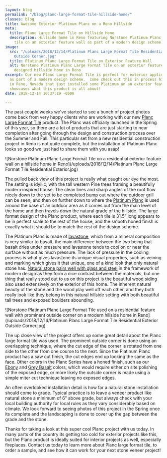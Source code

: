 ```yaml
---
layout: blog
permalink: "/blog/planc-large-format-tile-hillside-home/"
classes: blog
title: Awesome Exterior Platinum Planc on a Reno Hillside
meta:
  title: Planc Large Format Tile on Hillside Home
  description: Hillside home in Reno featuring Norstone Platinum Planc large format
    tile on an exterior feature wall as part of a modern design scheme
image:
  src: "/uploads/2018/12/14/Platinum Planc Large Format Tile Residential Exterior
    Outside Corner.jpg"
  title: Platinum Planc Large Format Tile on Exterior Feature Wall
  alt: Norstone Platinum Planc Large Format Tile on an exterior feature wall in modern
    designed hillside home in Reno
excerpt: Our new Planc Large Format Tile is perfect for exterior applications,especially
  as part of a modern design scheme.  Come check out this in process hillside home
  in Reno, Nevada that just installed some Platinum on an exterior feature wall that
  showcases what this product is all about!
date: 2018-12-14 10:37:19 -0500

---
```

The past couple weeks we've started to see a bunch of project photos come back from very happy clients who are working with our new [Planc Large Format Tile](https://www.norstoneusa.com/products/large-format-stone-veneer/) product.  The Planc was officially launched in the Spring of this year, so there are a lot of products that are just starting to near completion after going through the design and construction process over the Summer and Fall.  This particular set from a new residential construction project in Reno is not quite complete, but the installation of Platinum Planc looks so good we just had to share them with you asap!

![Norstone Platinum Planc Large Format Tile on a residential exterior feature wall on a hillside home in Reno](/uploads/2018/12/14/Platinum Planc Large Format Tile Residential Exterior.jpg)

The pulled back view of this project is really what caught our eye the most.  The setting is idyllic, with the tall western Pine trees framing a beautifully modern inspired house.  The clean lines and sharp angles of the roof flow nicely down to the yet to be completed bump out where the outdoor grill can be seen, and then on further down to where the [Platinum Planc](https://www.norstoneusa.com/products/large-format-stone-veneer/platinum/) is used around the base of an outdoor area as it comes out from the main level of the home and then travels down the natural grade of the hillside.  The large format design of the Planc product, where each tile is 31.5” long appears to be in perfect scale to the rest of the house, and the smooth honed finish is exactly what it should be to match the rest of the design scheme.

The Platinum Planc is made of [lavastone](https://www.norstoneusa.com/blog/the-difference-between-basalt-and-lavastone/), which from a mineral composition is very similar to basalt, the main difference between the two being that basalt dries under pressure and lavastone tends to cool on or near the surface without as much pressure.  The lack of pressure in the cooling process is what gives lavastone its unique visual properties, such as veining and marking which gives it that unique, one of a kind look that only natural stone has.  [Natural stone pairs well with glass and steel](https://www.norstoneusa.com/blog/glass-steel-stone-for-modern-homes/) in the framework of modern design as they form a nice contrast between the materials, but one thing that really stood out to us on this project is the beautiful wood siding also used extensively on the exterior of this home.  The inherent natural beauty of the stone and the wood play well off each other, and they both really look like they belong in this natural hillside setting with both beautiful tall trees and exposed boulders abounding.

![Norstone Platinum Planc Large Format Tile used on a residential feature wall with prominent outside corner on a modern hillside home in Reno](/uploads/2018/12/14/Platinum Planc Large Format Tile Residential Exterior Outside Corner.jpg)

The up close view of the project offers up some great detail about the Planc large format tile was used.  The prominent outside corner is done using an overlapping technique, where the cut edge of the corner is rotated from one side to the other from one course to the next.  Since the Platinum Planc product has  a saw cut finish, the cut edges end up looking the same as the face.  Other colors in the Planc Series have a honed finish, such as our [Ebony](https://www.norstoneusa.com/products/large-format-stone-veneer/ebony-basalt/) and [Grey Basalt](https://www.norstoneusa.com/products/large-format-stone-veneer/grey-basalt/) colors, which would require either on site polishing of the exposed edge, or more likely the outside corner is made using a simple miter cut technique leaving no exposed edges.

An often overlooked installation detail is how far a natural stone installation should come to grade.  Typical practice is to leave a veneer product like natural stone a minimum of 6” above grade, but always check with your local building authority for local rules as they vary considerably based on climate.  We look forward to seeing photos of this project in the Spring once its complete and the landscaping is done to cover up the gap between the grade and the stone.

Thanks for taking a look at this super cool Planc project with us today.  In many parts of the country its getting too cold for exterior projects like this, but the Planc product is ideally suited for interior projects as well, especially fireplaces.  Contact us today to learn more about Planc large format tile, to order a sample, and see how it can work for your next stone veneer project! 
